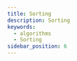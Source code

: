 ```yaml
---
title: Sorting
description: Sorting
keywords:
  - algorithms
  - Sorting
sidebar_position: 6
---
```


